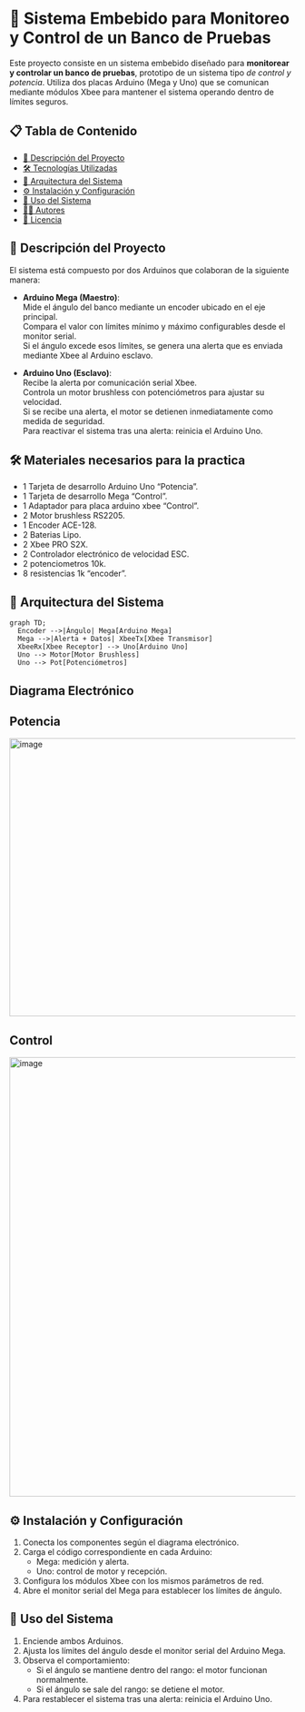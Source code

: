 # 🎯 Sistema Embebido para Monitoreo y Control de un Banco de Pruebas

Este proyecto consiste en un sistema embebido diseñado para **monitorear y controlar un banco de pruebas**, prototipo de un sistema tipo *de control y potencia*. Utiliza dos placas Arduino (Mega y Uno) que se comunican mediante módulos Xbee para mantener el sistema operando dentro de límites seguros.

## 📋 Tabla de Contenido

- [🎯 Descripción del Proyecto](#-descripción-del-proyecto)
- [🛠️ Tecnologías Utilizadas](#️-tecnologías-utilizadas)
- [📡 Arquitectura del Sistema](#-arquitectura-del-sistema)
- [⚙️ Instalación y Configuración](#️-instalación-y-configuración)
- [🚀 Uso del Sistema](#-uso-del-sistema)
- [👨‍💻 Autores](#-autores)
- [📝 Licencia](#-licencia)

## 🎯 Descripción del Proyecto

El sistema está compuesto por dos Arduinos que colaboran de la siguiente manera:

- **Arduino Mega (Maestro)**:  
  Mide el ángulo del banco mediante un encoder ubicado en el eje principal.  
  Compara el valor con límites mínimo y máximo configurables desde el monitor serial.  
  Si el ángulo excede esos límites, se genera una alerta que es enviada mediante Xbee al Arduino esclavo.

- **Arduino Uno (Esclavo)**:  
  Recibe la alerta por comunicación serial Xbee.  
  Controla un motor brushless con potenciómetros para ajustar su velocidad.  
  Si se recibe una alerta, el motor se detienen inmediatamente como medida de seguridad.  
  Para reactivar el sistema tras una alerta: reinicia el Arduino Uno.

## 🛠️ Materiales necesarios para la practica

- 1 Tarjeta de desarrollo Arduino Uno “Potencia”.
- 1 Tarjeta de desarrollo Mega “Control”.
- 1 Adaptador para placa arduino xbee “Control”.
- 2 Motor brushless RS2205.
- 1 Encoder ACE-128.
- 2 Baterias Lipo.
- 2 Xbee PRO S2X.
- 2 Controlador electrónico de velocidad ESC.
- 2 potenciometros 10k.
- 8 resistencias 1k “encoder”.

## 📡 Arquitectura del Sistema

```mermaid
graph TD;
  Encoder -->|Ángulo| Mega[Arduino Mega]
  Mega -->|Alerta + Datos| XbeeTx[Xbee Transmisor]
  XbeeRx[Xbee Receptor] --> Uno[Arduino Uno]
  Uno --> Motor[Motor Brushless]
  Uno --> Pot[Potenciómetros]
```

## Diagrama Electrónico

## Potencia
<img width="580" height="490" alt="image" src="https://github.com/user-attachments/assets/ad2cb0a2-cff6-401e-be38-f40488f12529" />


## Control
<img width="593" height="774" alt="image" src="https://github.com/user-attachments/assets/8da4f09a-8bc1-4447-a8e6-cd0d451c9c03" />


## ⚙️ Instalación y Configuración

1. Conecta los componentes según el diagrama electrónico.
2. Carga el código correspondiente en cada Arduino:
   - Mega: medición y alerta.
   - Uno: control de motor y recepción.
3. Configura los módulos Xbee con los mismos parámetros de red.
4. Abre el monitor serial del Mega para establecer los límites de ángulo.

## 🚀 Uso del Sistema

1. Enciende ambos Arduinos.
2. Ajusta los límites del ángulo desde el monitor serial del Arduino Mega.
3. Observa el comportamiento:
   - Si el ángulo se mantiene dentro del rango: el motor funcionan normalmente.
   - Si el ángulo se sale del rango: se detiene el motor.
4. Para restablecer el sistema tras una alerta: reinicia el Arduino Uno.

